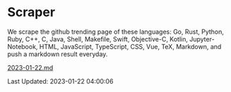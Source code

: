 # Scraper

We scrape the github trending page of these languages: Go, Rust, Python, Ruby, C++, C, Java, Shell, Makefile, Swift, Objective-C, Kotlin, Jupyter-Notebook, HTML, JavaScript, TypeScript, CSS, Vue, TeX, Markdown, and push a markdown result everyday.

[2023-01-22.md](https://github.com/yangwenmai/github-trending-backup/blob/master/2023-01-22.md)

Last Updated: 2023-01-22 04:00:06